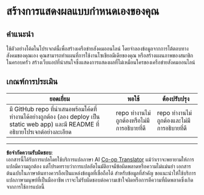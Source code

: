 <!--
CO_OP_TRANSLATOR_METADATA:
{
  "original_hash": "e56df4c0f49357e30ac8fc77aa439dd4",
  "translation_date": "2025-08-26T22:45:41+00:00",
  "source_file": "3-Data-Visualization/13-meaningful-visualizations/assignment.md",
  "language_code": "th"
}
-->
# สร้างการแสดงผลแบบกำหนดเองของคุณ

## คำแนะนำ

ใช้ตัวอย่างโค้ดในโปรเจกต์นี้เพื่อสร้างเครือข่ายสังคมออนไลน์ โดยจำลองข้อมูลจากการโต้ตอบทางสังคมของคุณเอง คุณสามารถทำแผนที่การใช้งานโซเชียลมีเดียของคุณ หรือสร้างแผนภาพของสมาชิกในครอบครัว สร้างเว็บแอปที่น่าสนใจซึ่งแสดงการแสดงผลที่ไม่เหมือนใครของเครือข่ายสังคมออนไลน์

## เกณฑ์การประเมิน

ยอดเยี่ยม | พอใช้ | ต้องปรับปรุง
--- | --- | --- |
มี GitHub repo ที่นำเสนอพร้อมโค้ดที่ทำงานได้อย่างถูกต้อง (ลอง deploy เป็น static web app) และมี README ที่อธิบายโปรเจกต์อย่างละเอียด | repo ทำงานไม่ถูกต้องหรือไม่มีการอธิบายที่ดี | repo ทำงานไม่ถูกต้องและไม่มีการอธิบายที่ดี

---

**ข้อจำกัดความรับผิดชอบ**:  
เอกสารนี้ได้รับการแปลโดยใช้บริการแปลภาษา AI [Co-op Translator](https://github.com/Azure/co-op-translator) แม้ว่าเราจะพยายามให้การแปลมีความถูกต้อง แต่โปรดทราบว่าการแปลอัตโนมัติอาจมีข้อผิดพลาดหรือความไม่แม่นยำ เอกสารต้นฉบับในภาษาต้นทางควรถือเป็นแหล่งข้อมูลที่เชื่อถือได้ สำหรับข้อมูลที่สำคัญ ขอแนะนำให้ใช้บริการแปลภาษามนุษย์ที่เป็นมืออาชีพ เราจะไม่รับผิดชอบต่อความเข้าใจผิดหรือการตีความที่ผิดพลาดซึ่งเกิดจากการใช้การแปลนี้